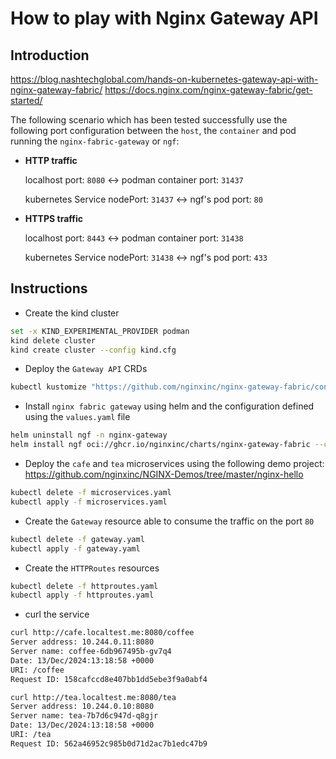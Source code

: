 # How to play with Nginx Gateway API

## Introduction

https://blog.nashtechglobal.com/hands-on-kubernetes-gateway-api-with-nginx-gateway-fabric/
https://docs.nginx.com/nginx-gateway-fabric/get-started/

The following scenario which has been tested successfully use the following port configuration between the `host`, the `container` and pod running the `nginx-fabric-gateway` or `ngf`:

* **HTTP traffic**

  localhost port: `8080` <-> podman container port: `31437`

  kubernetes Service nodePort: `31437` <-> ngf's pod port: `80`

* **HTTPS traffic**

  localhost port: `8443` <-> podman container port: `31438`

  kubernetes Service nodePort: `31438` <-> ngf's pod port: `433`

## Instructions

- Create the kind cluster
```bash
set -x KIND_EXPERIMENTAL_PROVIDER podman
kind delete cluster
kind create cluster --config kind.cfg
```
- Deploy the `Gateway API` CRDs
```bash
kubectl kustomize "https://github.com/nginxinc/nginx-gateway-fabric/config/crd/gateway-api/standard?ref=v1.5.0" | kubectl apply -f -
```
- Install `nginx fabric gateway` using helm and the configuration defined using the `values.yaml` file
```bash
helm uninstall ngf -n nginx-gateway
helm install ngf oci://ghcr.io/nginxinc/charts/nginx-gateway-fabric --create-namespace -n nginx-gateway -f values.yaml
```
- Deploy the `cafe` and `tea` microservices using the following demo project: https://github.com/nginxinc/NGINX-Demos/tree/master/nginx-hello
```bash
kubectl delete -f microservices.yaml
kubectl apply -f microservices.yaml
```

- Create the `Gateway` resource able to consume the traffic on the port `80`

```bash
kubectl delete -f gateway.yaml
kubectl apply -f gateway.yaml
```
- Create the `HTTPRoutes` resources
```bash
kubectl delete -f httproutes.yaml
kubectl apply -f httproutes.yaml
```
- curl the service
```bash
curl http://cafe.localtest.me:8080/coffee
Server address: 10.244.0.11:8080
Server name: coffee-6db967495b-gv7q4
Date: 13/Dec/2024:13:18:58 +0000
URI: /coffee
Request ID: 158cafccd8e407bb1dd5ebe3f9a0abf4

curl http://tea.localtest.me:8080/tea
Server address: 10.244.0.10:8080
Server name: tea-7b7d6c947d-q8gjr
Date: 13/Dec/2024:13:18:58 +0000
URI: /tea
Request ID: 562a46952c985b0d71d2ac7b1edc47b9
```